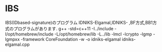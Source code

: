 # IBS
IBS(IDbased-signature)のプログラム
IDNIKS-Elgamal,IDNIKS- ,BF方式,BB1方式のプログラムがあります.
g++ -std=c++11 -I../include -I/opt/homebrew/include -L/opt/homebrew/lib -L../lib -lmcl -lcrypto -lgmp -lgmpxx -framework CoreFoundation -w -o idniks-elgamal idniks-elgamal.cpp